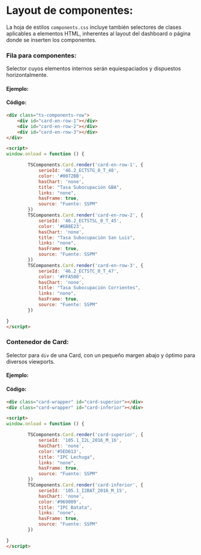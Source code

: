 <link type="text/css" rel="stylesheet" href="https://cdnjs.cloudflare.com/ajax/libs/font-awesome/5.8.2/css/all.min.css" media="all" />
<link rel="stylesheet" href="https://cdn.jsdelivr.net/gh/datosgobar/series-tiempo-ar-explorer@ts_components_2.6.7/dist/css/components.css" type="text/css">
<script type='text/javascript' src='https://cdn.jsdelivr.net/gh/datosgobar/series-tiempo-ar-explorer@ts_components_2.6.7/dist/js/components.js'></script>

<style>
.btn-primary {
    color: #ffffff;
    background-color: #0072bb;
}
</style>

# Layout de componentes:

La hoja de estilos `components.css` incluye también selectores de clases aplicables a elementos HTML, 
inherentes al layout del dashboard o página donde se inserten los componentes.


### Fila para componentes:
Selector cuyos elementos internos serán equiespaciados y dispuestos horizontalmente.
#### Ejemplo:
<div class="ts-components-row">
    <div id="card-en-row-1"></div>
    <div id="card-en-row-2"></div>
    <div id="card-en-row-3"></div>
</div>


#### Código:

```html
<div class="ts-components-row">
    <div id="card-en-row-1"></div>
    <div id="card-en-row-2"></div>
    <div id="card-en-row-3"></div>
</div>

<script>
window.onload = function () {

        TSComponents.Card.render('card-en-row-1', {
            serieId: '46.2_ECTSTG_0_T_40',
            color: '#0072BB',
            hasChart: 'none',
            title: "Tasa Subocupación GBA",
            links: "none",
            hasFrame: true,
            source: "Fuente: SSPM"
        }) 
        TSComponents.Card.render('card-en-row-2', {
            serieId: '46.2_ECTSTSL_0_T_45',
            color: '#6B8E23',
            hasChart: 'none',
            title: "Tasa Subocupación San Luis",
            links: "none",
            hasFrame: true,
            source: "Fuente: SSPM"
        })
        TSComponents.Card.render('card-en-row-3', {
            serieId: '46.2_ECTSTC_0_T_47',
            color: '#FFA500',
            hasChart: 'none',
            title: "Tasa Subocupación Corrientes",
            links: "none",
            hasFrame: true,
            source: "Fuente: SSPM"
        })

}
</script>
```

### Contenedor de Card:
Selector para `div` de una Card, con un pequeño margen abajo y óptimo para diversos viewports.
#### Ejemplo:
<div class="card-wrapper" id="card-superior"></div>
<div class="card-wrapper" id="card-inferior"></div>


#### Código:

```html
<div class="card-wrapper" id="card-superior"></div>
<div class="card-wrapper" id="card-inferior"></div>

<script>
window.onload = function () {

        TSComponents.Card.render('card-superior', {
            serieId: '105.1_I2L_2016_M_16',
            hasChart: 'none',
            color:'#5ED613',
            title: "IPC Lechuga",
            links: "none",
            hasFrame: true,
            source: "Fuente: SSPM"
        })
        TSComponents.Card.render('card-inferior', {
            serieId: '105.1_I2BAT_2016_M_15',
            hasChart: 'none',
            color:'#969009',
            title: "IPC Batata",
            links: "none",
            hasFrame: true,
            source: "Fuente: SSPM"
        })

}
</script>
```

<script>
    window.onload = function() {

        TSComponents.Card.render('card-en-row-1', {
            serieId: '46.2_ECTSTG_0_T_40',
            color: '#0072BB',
            hasChart: 'none',
            title: "Tasa Subocupación GBA",
            links: "none",
            hasFrame: true,
            source: "Fuente: SSPM"
        })  
        TSComponents.Card.render('card-en-row-2', {
            serieId: '46.2_ECTSTSL_0_T_45',
            color: '#6B8E23',
            hasChart: 'none',
            title: "Tasa Subocupación San Luis",
            links: "none",
            hasFrame: true,
            source: "Fuente: SSPM"
        })
        TSComponents.Card.render('card-en-row-3', {
            serieId: '46.2_ECTSTC_0_T_47',
            color: '#FFA500',
            hasChart: 'none',
            title: "Tasa Subocupación Corrientes",
            links: "none",
            hasFrame: true,
            source: "Fuente: SSPM"
        })

        TSComponents.Card.render('card-superior', {
            serieId: '105.1_I2L_2016_M_16',
            hasChart: 'none',
            color:'#5ED613',
            title: "IPC Lechuga",
            links: "none",
            hasFrame: true,
            source: "Fuente: SSPM"
        })
        TSComponents.Card.render('card-inferior', {
            serieId: '105.1_I2BAT_2016_M_15',
            hasChart: 'none',
            color:'#969009',
            title: "IPC Batata",
            links: "none",
            hasFrame: true,
            source: "Fuente: SSPM"
        })
        
}
</script>
